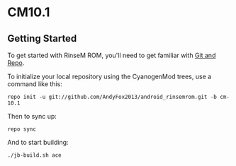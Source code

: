 CM10.1
===========

Getting Started
---------------

To get started with RinseM ROM, you'll need to get
familiar with [Git and Repo](http://source.android.com/download/using-repo).

To initialize your local repository using the CyanogenMod trees, use a command like this:

    repo init -u git://github.com/AndyFox2013/android_rinsemrom.git -b cm-10.1

Then to sync up:

    repo sync

And to start building:

    ./jb-build.sh ace


